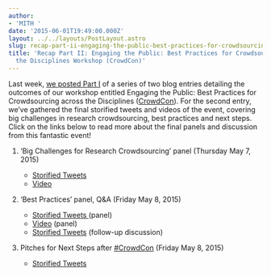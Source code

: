```yaml
---
author:
- 'MITH '
date: '2015-06-01T19:49:00.000Z'
layout: ../../layouts/PostLayout.astro
slug: recap-part-ii-engaging-the-public-best-practices-for-crowdsourcing-across-the-disciplines-workshop-crowdcon
title: 'Recap Part II: Engaging the Public: Best Practices for Crowdsourcing across
  the Disciplines Workshop (CrowdCon)'
---
```


Last week, [we posted Part I](http://mith.umd.edu/recap-part-i-engaging-the-public-best-practices-for-crowdsourcing-across-the-disciplines-workshop-crowdcon/) of a series of two blog entries detailing the outcomes of our workshop entitled Engaging the Public: Best Practices for Crowdsourcing across the Disciplines ([CrowdCon](http://www.crowdconsortium.org/)). For the second entry, we’ve gathered the final storified tweets and videos of the event, covering big challenges in research crowdsourcing, best practices and next steps. Click on the links below to read more about the final panels and discussion from this fantastic event!

1. ‘Big Challenges for Research Crowdsourcing’ panel (Thursday May 7, 2015)

   - [Storified Tweets](https://storify.com/literature_geek/crowdcon-5554cbfc23bb83d0224d5880)
   - [Video](https://vimeo.com/groups/312209/videos/128885507)

2. ‘Best Practices’ panel, Q&A (Friday May 8, 2015)

   - [Storified Tweets ](https://storify.com/literature_geek/crowdcon-panel-discussions-of-interdisciplinary-re)(panel)
   - [Video](https://vimeo.com/groups/312209/videos/128885506) (panel)
   - [Storified Tweets](https://storify.com/literature_geek/crowdcon) (follow-up discussion)

3. Pitches for Next Steps after [#CrowdCon](https://twitter.com/hashtag/crowdcon?src=hash) (Friday May 8, 2015)

   - [Storified Tweets](https://storify.com/literature_geek/crowdcon-5554a572065c1f607ea10e79)